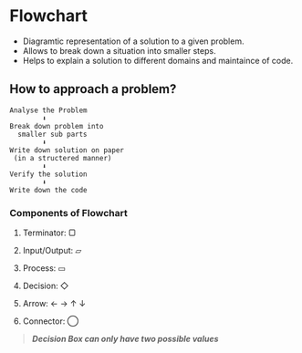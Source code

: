 # Flowchart

- Diagramtic representation of a solution to a given problem.
- Allows to break down a situation into smaller steps.
- Helps to explain a solution to different domains and maintaince of code.
  
## How to approach a problem?
  
```
Analyse the Problem 
        ⬇
Break down problem into
  smaller sub parts
        ⬇
Write down solution on paper 
 (in a structered manner)
        ⬇
Verify the solution 
        ⬇
Write down the code
```

### Components of Flowchart

1. Terminator: ▢      

2. Input/Output: ▱

3. Process: ▭ 

4. Decision: ◇ 

5. Arrow: ← → ↑ ↓  

6. Connector: ◯ 


> ***Decision Box can only have two possible values***

